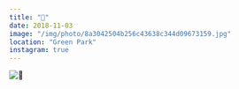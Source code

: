 ```yaml
---
title: "🍂"
date: 2018-11-03
image: "/img/photo/8a3042504b256c43638c344d09673159.jpg"
location: "Green Park"
instagram: true
---
```


![🍂](/img/photo/8a3042504b256c43638c344d09673159.jpg)

